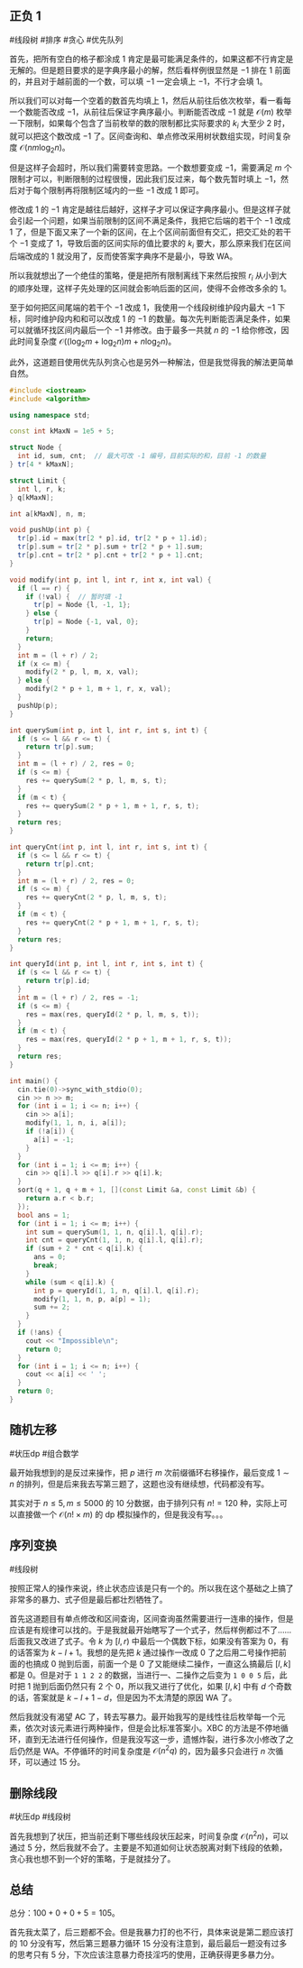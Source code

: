 ## 正负 1

#线段树 #排序 #贪心 #优先队列 

首先，把所有空白的格子都涂成 $1$ 肯定是最可能满足条件的，如果这都不行肯定是无解的。但是题目要求的是字典序最小的解，然后看样例很显然是 $-1$ 排在 $1$ 前面的，并且对于越前面的一个数，可以填 $-1$ 一定会填上 $-1$，不行才会填 $1$。

所以我们可以对每一个空着的数首先均填上 $1$，然后从前往后依次枚举，看一看每一个数能否改成 $-1$，从前往后保证字典序最小。判断能否改成 $-1$ 就是 $\mathcal O(m)$ 枚举一下限制，如果每个包含了当前枚举的数的限制都比实际要求的 $k_i$ 大至少 $2$ 时，就可以把这个数改成 $-1$ 了。区间查询和、单点修改采用树状数组实现，时间复杂度 $\mathcal O(nm\log_2 n)$。

但是这样子会超时，所以我们需要转变思路。一个数想要变成 $-1$，需要满足 $m$ 个限制才可以，判断限制的过程很慢，因此我们反过来，每个数先暂时填上 $-1$，然后对于每个限制再将限制区域内的一些 $-1$ 改成 $1$ 即可。

修改成 $1$ 的 $-1$ 肯定是越往后越好，这样子才可以保证字典序最小。但是这样子就会引起一个问题，如果当前限制的区间不满足条件，我把它后端的若干个 $-1$ 改成 $1$ 了，但是下面又来了一个新的区间，在上个区间前面但有交汇，把交汇处的若干个 $-1$ 变成了 $1$，导致后面的区间实际的值比要求的 $k_i$ 要大，那么原来我们在区间后端改成的 $1$ 就没用了，反而使答案字典序不是最小，导致 WA。

所以我就想出了一个绝佳的策略，便是把所有限制离线下来然后按照 $r_i$ 从小到大的顺序处理，这样子先处理的区间就会影响后面的区间，使得不会修改多余的 $1$。

至于如何把区间尾端的若干个 $-1$ 改成 $1$，我使用一个线段树维护段内最大 $-1$ 下标，同时维护段内和和可以改成 $1$ 的 $-1$ 的数量。每次先判断能否满足条件，如果可以就循环找区间内最后一个 $-1$ 并修改。由于最多一共就 $n$ 的 $-1$ 给你修改，因此时间复杂度 $\mathcal O((\log_2 m+\log_2 n)m+n\log_2 n)$。

此外，这道题目使用优先队列贪心也是另外一种解法，但是我觉得我的解法更简单自然。

```cpp
#include <iostream>
#include <algorithm>

using namespace std;

const int kMaxN = 1e5 + 5;

struct Node {
  int id, sum, cnt;  // 最大可改 -1 编号，目前实际的和，目前 -1 的数量
} tr[4 * kMaxN];

struct Limit {
  int l, r, k;
} q[kMaxN];

int a[kMaxN], n, m;

void pushUp(int p) {
  tr[p].id = max(tr[2 * p].id, tr[2 * p + 1].id);
  tr[p].sum = tr[2 * p].sum + tr[2 * p + 1].sum;
  tr[p].cnt = tr[2 * p].cnt + tr[2 * p + 1].cnt;
}

void modify(int p, int l, int r, int x, int val) {
  if (l == r) {
    if (!val) {  // 暂时填 -1
      tr[p] = Node {l, -1, 1};
    } else {
      tr[p] = Node {-1, val, 0};
    }
    return;
  }
  int m = (l + r) / 2;
  if (x <= m) {
    modify(2 * p, l, m, x, val);
  } else {
    modify(2 * p + 1, m + 1, r, x, val);
  }
  pushUp(p);
}

int querySum(int p, int l, int r, int s, int t) {
  if (s <= l && r <= t) {
    return tr[p].sum;
  }
  int m = (l + r) / 2, res = 0;
  if (s <= m) {
    res += querySum(2 * p, l, m, s, t);
  }
  if (m < t) {
    res += querySum(2 * p + 1, m + 1, r, s, t);
  }
  return res;
}

int queryCnt(int p, int l, int r, int s, int t) {
  if (s <= l && r <= t) {
    return tr[p].cnt;
  }
  int m = (l + r) / 2, res = 0;
  if (s <= m) {
    res += queryCnt(2 * p, l, m, s, t);
  }
  if (m < t) {
    res += queryCnt(2 * p + 1, m + 1, r, s, t);
  }
  return res;
}

int queryId(int p, int l, int r, int s, int t) {
  if (s <= l && r <= t) {
    return tr[p].id;
  }
  int m = (l + r) / 2, res = -1;
  if (s <= m) {
    res = max(res, queryId(2 * p, l, m, s, t));
  }
  if (m < t) {
    res = max(res, queryId(2 * p + 1, m + 1, r, s, t));
  }
  return res;
}

int main() {
  cin.tie(0)->sync_with_stdio(0);
  cin >> n >> m;
  for (int i = 1; i <= n; i++) {
    cin >> a[i];
    modify(1, 1, n, i, a[i]);
    if (!a[i]) {
      a[i] = -1;
    }
  }
  for (int i = 1; i <= m; i++) {
    cin >> q[i].l >> q[i].r >> q[i].k;
  }
  sort(q + 1, q + m + 1, [](const Limit &a, const Limit &b) {
    return a.r < b.r;
  });
  bool ans = 1;
  for (int i = 1; i <= m; i++) {
    int sum = querySum(1, 1, n, q[i].l, q[i].r);
    int cnt = queryCnt(1, 1, n, q[i].l, q[i].r);
    if (sum + 2 * cnt < q[i].k) {
      ans = 0;
      break;
    }
    while (sum < q[i].k) {
      int p = queryId(1, 1, n, q[i].l, q[i].r);
      modify(1, 1, n, p, a[p] = 1);
      sum += 2;
    }
  }
  if (!ans) {
    cout << "Impossible\n";
    return 0;
  }
  for (int i = 1; i <= n; i++) {
    cout << a[i] << ' ';
  }
  return 0;
}
```

## 随机左移

#状压dp #组合数学 

最开始我想到的是反过来操作，把 $p$ 进行 $m$ 次前缀循环右移操作，最后变成 $1\sim n$ 的排列，但是后来我去写第三题了，这题也没有继续想，代码都没有写。

其实对于 $n\le 5,m\le 5000$ 的 $10$ 分数据，由于排列只有 $n!=120$ 种，实际上可以直接做一个 $\mathcal O(n!\times m)$ 的 dp 模拟操作的，但是我没有写。。。

## 序列变换

#线段树 

按照正常人的操作来说，终止状态应该是只有一个的。所以我在这个基础之上搞了非常多的暴力、式子但是最后都壮烈牺牲了。

首先这道题目有单点修改和区间查询，区间查询虽然需要进行一连串的操作，但是应该是有规律可以找的。于是我就最开始瞎写了一个式子，然后样例都过不了……后面我又改进了式子。令 $k$ 为 $[l,r)$ 中最后一个偶数下标，如果没有答案为 $0$，有的话答案为 $k-l+1$。我想的是先把 $k$ 通过操作一改成 $0$ 了之后用二号操作把前面的也搞成 $0$ 抛到后面，前面一个是 $0$ 了又能继续二操作，一直这么搞最后 $[l,k]$ 都是 $0$。但是对于 `1 1 2 2` 的数据，当进行一、二操作之后变为 `1 0 0 5` 后，此时把 $1$ 抛到后面仍然只有 $2$ 个 $0$，所以我又进行了优化，如果 $[l,k]$ 中有 $d$ 个奇数的话，答案就是 $k-l+1-d$，但是因为不太清楚的原因 WA 了。

然后我就没有渴望 AC 了，转去写暴力。最开始我写的是线性往后枚举每一个元素，依次对该元素进行两种操作，但是会比标准答案小。XBC 的方法是不停地循环，直到无法进行任何操作，但是我没写这一步，遗憾炸裂，进行多次小修改了之后仍然是 WA。不停循环的时间复杂度是 $\mathcal O(n^2q)$ 的，因为最多只会进行 $n$ 次循环，可以通过 $15$ 分。

## 删除线段

#状压dp #线段树 

首先我想到了状压，把当前还剩下哪些线段状压起来，时间复杂度 $\mathcal O(n^2n)$，可以通过 $5$ 分，然后我就不会了。主要是不知道如何让状态脱离对剩下线段的依赖，贪心我也想不到一个好的策略，于是就挂分了。

## 总结

总分：$100+0+0+5=105$。

首先我太菜了，后三题都不会。但是我暴力打的也不行，具体来说是第二题应该打的 $10$ 分没有写，然后第三题暴力循环 $15$ 分没有注意到，最后最后一题没有过多的思考只有 $5$ 分，下次应该注意暴力奇技淫巧的使用，正确获得更多暴力分。